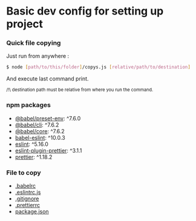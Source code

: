 # Basic dev config for setting up project

### Quick file copying
Just run from anywhere :
```bash
$ node [path/to/this/folder]/copys.js [relative/path/to/destination]
```
And execute last command print.

<sup>/!\ destination path must be relative from where you run the command.</sup>

### npm packages
- [@babel/preset-env](https://github.com/babel/babel/tree/master/packages/babel-preset-env): ^7.6.0
- [@babel/cli](https://github.com/babel/babel/tree/master/packages/babel-cli): ^7.6.2
- [@babel/core](https://github.com/babel/babel/tree/master/packages/babel-core): ^7.6.2
- [babel-eslint](https://github.com/babel/babel-eslint): ^10.0.3
- [eslint](https://github.com/eslint/eslint): ^5.16.0
- [eslint-plugin-prettier](https://github.com/prettier/eslint-plugin-prettier): ^3.1.1
- [prettier](https://github.com/prettier/prettier): ^1.18.2

### File to copy
- [.babelrc](.babelrc)
- [.eslintrc.js](.eslintrc.js)
- [.gitignore](.gitignore)
- [.prettierrc](.prettierrc)
- [package.json](package.json)
